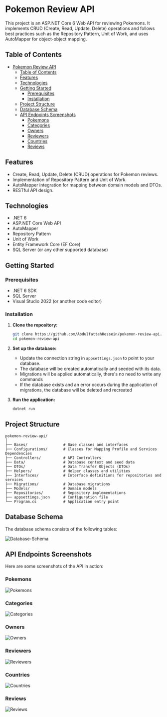 # Pokemon Review API

This project is an ASP.NET Core 6 Web API for reviewing Pokemons. It implements CRUD (Create, Read, Update, Delete) operations and follows best practices such as the Repository Pattern, Unit of Work, and uses AutoMapper for object-object mapping.

## Table of Contents

- [Pokemon Review API](#pokemon-review-api)
  - [Table of Contents](#table-of-contents)
  - [Features](#features)
  - [Technologies](#technologies)
  - [Getting Started](#getting-started)
    - [Prerequisites](#prerequisites)
    - [Installation](#installation)
  - [Project Structure](#project-structure)
  - [Database Schema](#database-schema)
  - [API Endpoints Screenshots](#api-endpoints-screenshots)
    - [Pokemons](#pokemons)
    - [Categories](#categories)
    - [Owners](#owners)
    - [Reviewers](#reviewers)
    - [Countries](#countries)
    - [Reviews](#reviews)

## Features

- Create, Read, Update, Delete (CRUD) operations for Pokemon reviews.
- Implementation of Repository Pattern and Unit of Work.
- AutoMapper integration for mapping between domain models and DTOs.
- RESTful API design.

## Technologies

- .NET 6
- ASP.NET Core Web API
- AutoMapper
- Repository Pattern
- Unit of Work
- Entity Framework Core (EF Core)
- SQL Server (or any other supported database)

## Getting Started

### Prerequisites

- .NET 6 SDK
- SQL Server
- Visual Studio 2022 (or another code editor)

### Installation

1. **Clone the repository:**

   ```sh
   git clone https://github.com/AbdulfattahHessein/pokemon-review-api.git
   cd pokemon-review-api
   ```

2. **Set up the database:**

   - Update the connection string in `appsettings.json` to point to your database.
   - The database will be created automatically and seeded with its data.
   - Migrations will be applied automatically, there's no need to write any commands
   - If the database exists and an error occurs during the application of migrations, the database will be deleted and recreated

3. **Run the application:**
   ```sh
   dotnet run
   ```

## Project Structure

```
pokemon-review-api/
│
├── Bases/                # Base classes and interfaces
├── Configurations/       # Classes for Mapping Profile and Services Dependencies
├── Controllers/          # API Controllers
├── Data/                 # Database context and seed data
├── DTOs/                 # Data Transfer Objects (DTOs)
├── Helpers/              # Helper classes and utilities
├── Interfaces/           # Interface definitions for repositories and services
├── Migrations/           # Database migrations
├── Models/               # Domain models
├── Repositories/         # Repository implementations
├── appsettings.json      # Configuration file
└── Program.cs            # Application entry point

```

## Database Schema

The database schema consists of the following tables:

![Database-Schema](./screenshots/database-schema.png)

## API Endpoints Screenshots

Here are some screenshots of the API in action:

### Pokemons

![Pokemons](./screenshots/pokemons.png)

### Categories

![Categories](./screenshots/categories.png)

### Owners

![Owners](screenshots/owners.png)

### Reviewers

![Reviewers](screenshots/reviewers.png)

### Countries

![Countries](screenshots/countries.png)

### Reviews

![Reviews](screenshots/reviews.png)
